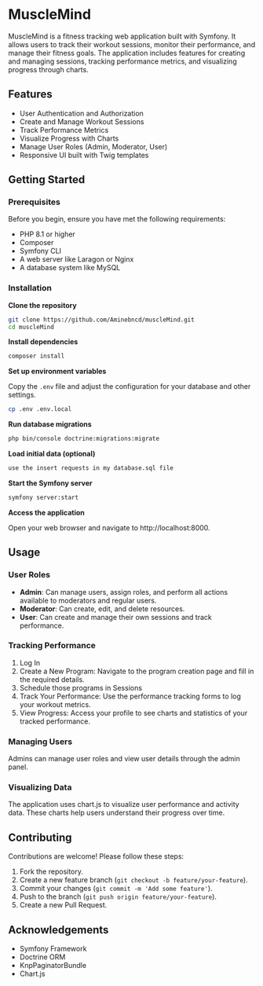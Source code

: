 # MuscleMind

MuscleMind is a fitness tracking web application built with Symfony. It allows users to track their workout sessions, monitor their performance, and manage their fitness goals. The application includes features for creating and managing sessions, tracking performance metrics, and visualizing progress through charts.

## Features

- User Authentication and Authorization
- Create and Manage Workout Sessions
- Track Performance Metrics
- Visualize Progress with Charts
- Manage User Roles (Admin, Moderator, User)
- Responsive UI built with Twig templates

## Getting Started

### Prerequisites

Before you begin, ensure you have met the following requirements:

- PHP 8.1 or higher
- Composer
- Symfony CLI
- A web server like Laragon or Nginx
- A database system like MySQL

###  Installation

**Clone the repository**

```bash
git clone https://github.com/Aminebncd/muscleMind.git
cd muscleMind
```

**Install dependencies**

```bash
composer install
```

**Set up environment variables**

Copy the `.env` file and adjust the configuration for your database and other settings.

```bash
cp .env .env.local
```

**Run database migrations**

```bash
php bin/console doctrine:migrations:migrate
```

**Load initial data (optional)**

```bash
use the insert requests in my database.sql file
```

**Start the Symfony server**

```bash
symfony server:start
```

**Access the application**

Open your web browser and navigate to http://localhost:8000.

## Usage

### User Roles

- **Admin**: Can manage users, assign roles, and perform all actions available to moderators and regular users.
- **Moderator**: Can create, edit, and delete resources.
- **User**: Can create and manage their own sessions and track performance.

### Tracking Performance

1. Log In
2. Create a New Program: Navigate to the program creation page and fill in the required details.
3. Schedule those programs in Sessions
4. Track Your Performance: Use the performance tracking forms to log your workout metrics.
5. View Progress: Access your profile to see charts and statistics of your tracked performance.

### Managing Users

Admins can manage user roles and view user details through the admin panel.

### Visualizing Data

The application uses chart.js to visualize user performance and activity data. These charts help users understand their progress over time.

## Contributing

Contributions are welcome! Please follow these steps:

1. Fork the repository.
2. Create a new feature branch (`git checkout -b feature/your-feature`).
3. Commit your changes (`git commit -m 'Add some feature'`).
4. Push to the branch (`git push origin feature/your-feature`).
5. Create a new Pull Request.

## Acknowledgements

- Symfony Framework
- Doctrine ORM
- KnpPaginatorBundle
- Chart.js
